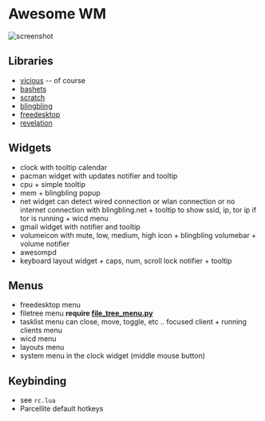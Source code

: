 Awesome WM
==========

![screenshot](https://dl.dropboxusercontent.com/u/7248454/screenshots/2013-05-29-012834_3600x1080_scrot.png)

Libraries
---------
* [vicious](http://git.sysphere.org/vicious/) -- of course
* [bashets](http://gitorious.org/bashets)
* [scratch](http://git.sysphere.org/awesome-configs/tree/scratch)
* [blingbling](https://github.com/cedlemo/blingbling)
* [freedesktop](https://github.com/terceiro/awesome-freedesktop)
* [revelation](https://github.com/bioe007/awesome-revelation.git)

Widgets
-------

* clock with tooltip calendar
* pacman widget with updates notifier and tooltip
* cpu + simple tooltip
* mem + blingbling popup
* net widget can detect wired connection or wlan connection or no internet connection with blingbling.net + tooltip  to show ssid, ip, tor ip if tor is running + wicd menu
* gmail widget with notifier and tooltip
* volumeicon with mute, low, medium, high icon + blingbling volumebar + volume notifier
* awesompd
* keyboard layout widget + caps, num, scroll lock notifier + tooltip

Menus
-----

* freedesktop menu
* filetree menu **require [file_tree_menu.py](https://github.com/melanogaster42/File_tree_menu/raw/master/file_tree_menu.py)**
* tasklist menu can close, move, toggle, etc .. focused client + running clients menu
* wicd menu
* layouts menu
* system menu in the clock widget (middle mouse button)

Keybinding
----------

* see `rc.lua`
* Parcellite default hotkeys
